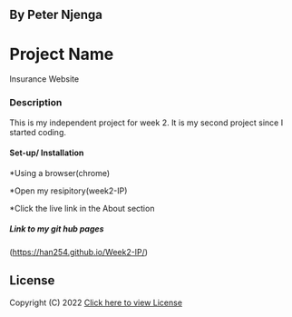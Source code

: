 ## By Peter Njenga 
# Project Name
Insurance Website

### Description
This is my independent project for week 2. It is my second project since I started coding.

#### Set-up/ Installation 
*Using a browser(chrome)

*Open my resipitory(week2-IP)

*Click the live link in the About section
##### Link to my git hub pages
 (https://han254.github.io/Week2-IP/)

## License
Copyright (C) 2022 [Click here to view License](LICENSE)
